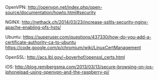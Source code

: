 OpenVPN:
http://openvpn.net/index.php/open-source/documentation/howto.html#security

NGINX:
http://nethack.ch/2014/03/23/increase-ssltls-security-nginx-apache-enabling-pfs-hsts/

Ubuntu:
https://superuser.com/questions/437330/how-do-you-add-a-certificate-authority-ca-to-ubuntu
https://code.google.com/p/chromium/wiki/LinuxCertManagement

OpenSSL:
http://acs.lbl.gov/~boverhof/openssl_certs.html

iOS:
http://blog.remibergsma.com/2013/03/13/secure-browsing-on-ios-iphoneipad-using-openvpn-and-the-raspberry-pi/

